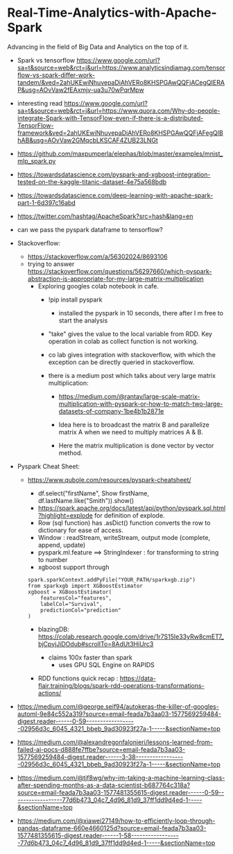 # Real-Time-Analytics-with-Apache-Spark
Advancing in the field of Big Data and Analytics on the top of it.

* Spark vs tensorflow
https://www.google.com/url?sa=t&source=web&rct=j&url=https://www.analyticsindiamag.com/tensorflow-vs-spark-differ-work-tandem/&ved=2ahUKEwiNhuvepaDiAhVERo8KHSPGAwQQFjACegQIERAP&usg=AOvVaw2fEAxmjv-ua3u70wPqrMpw

* interesting read
https://www.google.com/url?sa=t&source=web&rct=j&url=https://www.quora.com/Why-do-people-integrate-Spark-with-TensorFlow-even-if-there-is-a-distributed-TensorFlow-framework&ved=2ahUKEwiNhuvepaDiAhVERo8KHSPGAwQQFjAFegQIBhAB&usg=AOvVaw2GMqcbLKSCAF4ZUB23LNGt
* https://github.com/maxpumperla/elephas/blob/master/examples/mnist_mlp_spark.py
* https://towardsdatascience.com/pyspark-and-xgboost-integration-tested-on-the-kaggle-titanic-dataset-4e75a568bdb
* https://towardsdatascience.com/deep-learning-with-apache-spark-part-1-6d397c16abd
* https://twitter.com/hashtag/ApacheSpark?src=hash&lang=en

* can we pass the pyspark dataframe to tensorflow?

* Stackoverflow:

  * https://stackoverflow.com/a/56302024/8693106
  * trying to answer https://stackoverflow.com/questions/56297660/which-pyspark-abstraction-is-appropriate-for-my-large-matrix-multiplication
     * Exploring googles colab notebook in cafe.
        * !pip install pyspark
          * installed the pyspark in 10 seconds, there after I m free to start the analysis
          
        * "take" gives the value to the local variable from RDD. Key operation in colab as collect function is not working.
        * co lab gives integration with stackoverflow, with which the exception can be directly queried in stackoverflow.
        * there is a medium post which talks about very large matrix multiplication:
          * https://medium.com/@rantav/large-scale-matrix-multiplication-with-pyspark-or-how-to-match-two-large-datasets-of-company-1be4b1b2871e
           
          * Idea here is to broadcast the matrix B and parallelize matrix A when we need to multiply matrices A & B.
          * Here the matrix multiplication is done vector by vector method.

* Pyspark Cheat Sheet:
  * https://www.qubole.com/resources/pyspark-cheatsheet/
    * df.select("firstName",  Show firstName, df.lastName.like("Smith")).show()
    * https://spark.apache.org/docs/latest/api/python/pyspark.sql.html?highlight=explode for definition of explode.
    * Row (sql function) has .asDict() function converts the row to dictionary for ease of access.
    * Window : readStream, writeStream, output mode (complete, append, update)
    * pyspark.ml.feature ==> StringIndexer : for transforming to string to number 
    * xgboost support through 
    
    ```
    spark.sparkContext.addPyFile("YOUR_PATH/sparkxgb.zip")
    from sparkxgb import XGBoostEstimator
    xgboost = XGBoostEstimator(
        featuresCol="features", 
        labelCol="Survival", 
        predictionCol="prediction"
    )
    ```
    * blazingDB: https://colab.research.google.com/drive/1r7S15Ie33yRw8cmET7_bjCpvjJiDOdub#scrollTo=8AdUt3HiUrc3
      * claims 100x faster than spark
        * uses GPU SQL Engine on RAPIDS
        
    * RDD functions quick recap : https://data-flair.training/blogs/spark-rdd-operations-transformations-actions/

* https://medium.com/@george.seif94/autokeras-the-killer-of-googles-automl-9e84c552a319?source=email-feada7b3aa03-1577569259484-digest.reader------0-59------------------02956d3c_6045_4321_bbeb_9ad30923f27a-1-----&sectionName=top
* https://medium.com/@alexandregonfalonieri/lessons-learned-from-failed-ai-pocs-d888fe7ffbe?source=email-feada7b3aa03-1577569259484-digest.reader------3-38------------------02956d3c_6045_4321_bbeb_9ad30923f27a-1-----&sectionName=top
* https://medium.com/@tjf8wg/why-im-taking-a-machine-learning-class-after-spending-months-as-a-data-scientist-b687764c318a?source=email-feada7b3aa03-1577481355615-digest.reader------0-59------------------77d6b473_04c7_4d96_81d9_37ff1dd9d4ed-1-----&sectionName=top
* https://medium.com/@xiawei27149/how-to-efficiently-loop-through-pandas-dataframe-660e4660125d?source=email-feada7b3aa03-1577481355615-digest.reader------1-58------------------77d6b473_04c7_4d96_81d9_37ff1dd9d4ed-1-----&sectionName=top
